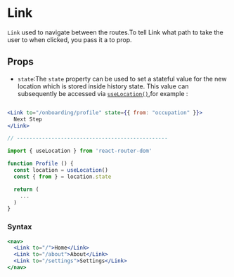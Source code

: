# Link

`Link` used to navigate between the routes.To tell Link what path to take the user to when clicked, you pass it a to prop.

## Props

- `state`:The `state` property can be used to set a stateful value for the new location which is stored inside history state. This value can subsequently be accessed via [`useLocation()`](../Router%20Hooks/useLocation.md),for example :

```jsx

<Link to="/onboarding/profile" state={{ from: "occupation" }}>
  Next Step
</Link>

// ------------------------------------------------

import { useLocation } from 'react-router-dom'

function Profile () {
  const location = useLocation()
  const { from } = location.state

  return (
    ...
  )
}
```

### Syntax

```jsx
<nav>
  <Link to="/">Home</Link>
  <Link to="/about">About</Link>
  <Link to="/settings">Settings</Link>
</nav>
```
